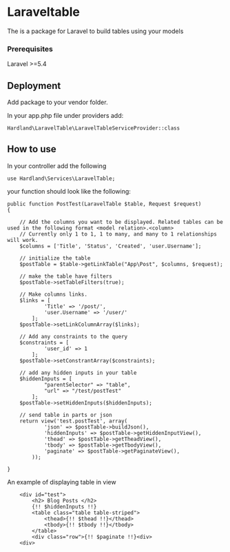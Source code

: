 # Laraveltable

The is a package for Laravel to build tables using your models

### Prerequisites

Laravel >=5.4 

## Deployment

Add package to your vendor folder.

In your app.php file under providers add:

```
Hardland\LaravelTable\LaravelTableServiceProvider::class
```

## How to use

In your controller add the following

```
use Hardland\Services\LaravelTable;
```

your function should look like the following:


```
public function PostTest(LaravelTable $table, Request $request)
{	
		
	// Add the columns you want to be displayed. Related tables can be used in the following format <model relation>.<column>
	// Currently only 1 to 1, 1 to many, and many to 1 relationships will work.
	$columns = ['Title', 'Status', 'Created', 'user.Username'];
	
	// initialize the table
	$postTable = $table->getLinkTable("App\Post", $columns, $request);
	
	// make the table have filters
	$postTable->setTableFilters(true);
	
	// Make columns links.
	$links = [
            'Title' => '/post/',
            'user.Username' => '/user/'
        ];
	$postTable->setLinkColumnArray($links);
	
	// Add any constraints to the query
	$constraints = [
            'user_id' => 1
        ];
	$postTable->setConstrantArray($constraints);
	
	// add any hidden inputs in your table
	$hiddenInputs = [
            "parentSelector" => "table",
            "url" => "/test/postTest"
        ];
	$postTable->setHiddenInputs($hiddenInputs);
	
	// send table in parts or json
	return view('test.postTest', array(
            'json' => $postTable->buildJson(),
            'hiddenInputs' => $postTable->getHiddenInputView(),
            'thead' => $postTable->getTheadView(),
            'tbody' => $postTable->getTbodyView(),
            'paginate' => $postTable->getPaginateView(),
        ));
		
}
```

An example of displaying table in view

```
    <div id="test">
        <h2> Blog Posts </h2>
        {!! $hiddenInputs !!}
        <table class="table table-striped">
            <thead>{!! $thead !!}</thead>
            <tbody>{!! $tbody !!}</tbody>
        </table>
        <div class="row">{!! $paginate !!}<div>
    <div>
```